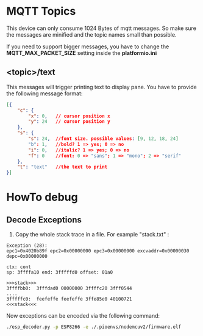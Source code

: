
# MQTT Topics

This device can only consume 1024 Bytes of mqtt messages. So make sure the messages
are minified and the topic names small than possible.

If you need to support bigger messages, you have to change the **MQTT_MAX_PACKET_SIZE** setting
inside the **platformio.ini**

## &lt;topic&gt;/text

This messages will trigger printing text to display pane. You have to provide
the following message format:
```json
[{
    "c": {
        "x": 0,   // cursor position x
        "y": 24   // cursor position y
    },
    "s": {
        "s": 24,  //font size. possible values: [9, 12, 18, 24]
        "b": 1,   //bold? 1 => yes; 0 => no
        "i": 0,   //italic? 1 => yes; 0 => no
        "f": 0    //font: 0 => "sans"; 1 => "mono"; 2 => "serif"
    },
    "t": "text"   //the text to print
}]
```

# HowTo debug

## Decode Exceptions

1. Copy the whole stack trace in a file. For example "stack.txt" :
```
Exception (28):
epc1=0x4020b89f epc2=0x00000000 epc3=0x00000000 excvaddr=0x00000030 depc=0x00000000

ctx: cont 
sp: 3ffffa10 end: 3fffffd0 offset: 01a0

>>>stack>>>
3ffffbb0:  3fffdad0 00000000 3ffffc20 3fff0544
....
3fffffc0:  feefeffe feefeffe 3ffe85e0 40100721  
<<<stack<<<
```

Now exceptions can be encoded via the following command:
```bash
./esp_decoder.py -p ESP8266 -e ./.pioenvs/nodemcuv2/firmware.elf
```